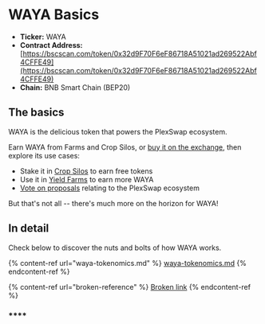 # WAYA Basics

* **Ticker:** WAYA
* **Contract Address:** [https://bscscan.com/token/0x32d9F70F6eF86718A51021ad269522Abf4CFFE49](https://bscscan.com/token/0x32d9F70F6eF86718A51021ad269522Abf4CFFE49)
* **Chain:** BNB Smart Chain (BEP20)

## The basics

WAYA is the delicious token that powers the PlexSwap ecosystem.

Earn WAYA from Farms and Crop Silos, or [buy it on the exchange](../products/PlexSwap-exchange/), then explore its use cases:

* Stake it in [Crop Silos](../products/crop-silos/) to earn free tokens
* Use it in [Yield Farms](https://docs.plexfinance.us/products/yield-farming) to earn more WAYA
* [Vote on proposals](broken-reference/) relating to the PlexSwap ecosystem

But that's not all -- there's much more on the horizon for WAYA!

## In detail

Check below to discover the nuts and bolts of how WAYA works.

{% content-ref url="waya-tokenomics.md" %}
[waya-tokenomics.md](waya-tokenomics.md)
{% endcontent-ref %}

{% content-ref url="broken-reference" %}
[Broken link](broken-reference)
{% endcontent-ref %}

### \*\*\*\*
